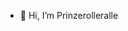 - 👋 Hi, I’m Prinzerolleralle 



<!---
Prinzerolleralle84/Prinzerolleralle84 is a ✨ special ✨ repository because its `README.md` (this file) appears on your GitHub profile.
You can click the Preview link to take a look at your changes.
--->
